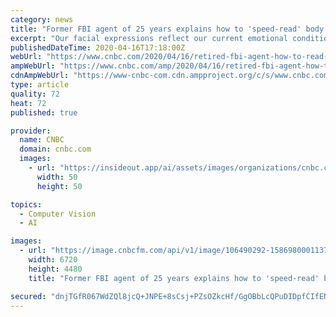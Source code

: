 ```yaml
---
category: news
title: "Former FBI agent of 25 years explains how to 'speed-read' body language—now that we're wearing face masks"
excerpt: "Our facial expressions reflect our current emotional conditions. But now that many of us are required to wear face masks (to prevent the spread of coronavirus), detecting each other's thoughts and feelings can be tricky."
publishedDateTime: 2020-04-16T17:18:00Z
webUrl: "https://www.cnbc.com/2020/04/16/retired-fbi-agent-how-to-read-body-language-during-coronavirus-when-wearing-face-masks.html"
ampWebUrl: "https://www.cnbc.com/amp/2020/04/16/retired-fbi-agent-how-to-read-body-language-during-coronavirus-when-wearing-face-masks.html"
cdnAmpWebUrl: "https://www-cnbc-com.cdn.ampproject.org/c/s/www.cnbc.com/amp/2020/04/16/retired-fbi-agent-how-to-read-body-language-during-coronavirus-when-wearing-face-masks.html"
type: article
quality: 72
heat: 72
published: true

provider:
  name: CNBC
  domain: cnbc.com
  images:
    - url: "https://insideout.app/ai/assets/images/organizations/cnbc.com-50x50.jpg"
      width: 50
      height: 50

topics:
  - Computer Vision
  - AI

images:
  - url: "https://image.cnbcfm.com/api/v1/image/106490292-1586980001137gettyimages-1154813597.jpg?v=1586980056"
    width: 6720
    height: 4480
    title: "Former FBI agent of 25 years explains how to 'speed-read' body language—now that we're wearing face masks"

secured: "dnjTGfR067WdZQl8jcQ+JNPE+8sCsj+PZsOZkcHf/GgOBbLcQPuDIDpfCIfEN9EQ7f/11TMzIb2JA2RWmxeIejHci3y3HHijxhGTQ83ZCDsIFv9SuwMc7x2NpwENIHM8ecbWlq7LS5icj9hvCJWe+mGCCGUiSius4lSadNh5r1w1NNNIO3iDT9UjtpiA3z2icx8PhYPfSA5Z+IM7ckm7DKv1IGTgBMnUV5CHM7D1AYisQ6nAtwN8NSEK8lUsMRksRmv0DAIEGpUu9tFMaDkYpkYen7MovtKRuTgzF4I0yXTkCBonNbvktGn9odSG7omgoQOcYQRIX8NoTOYCKb191vOhJkQmAPP4UJLeGuLtFKEzfvg3mQDIFcB9z48N2IKxlfmeowdUkv+RRgo6jjegivqmGBWLuag7D+durrQM9dV8RmtItOPXzD+jojc113/bL9ThfEHhePzgbHS5PQJr6EOlxOOqUeWl3fTG0CAxXgk=;+RJUxbAhSMdg5dawwxEM6Q=="
---
```


